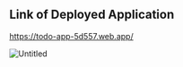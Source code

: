## Link of Deployed Application
https://todo-app-5d557.web.app/

![Untitled](https://user-images.githubusercontent.com/66256902/129190176-e6f51bf7-1b71-4cce-9608-e038b6ceb74f.png)

